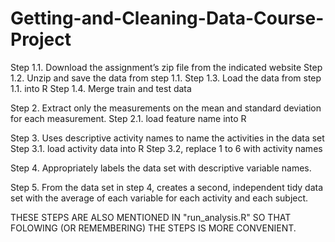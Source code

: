 # Getting-and-Cleaning-Data-Course-Project

Step 1.1. Download the assignment’s zip file from the indicated website 
Step 1.2. Unzip and save the data from step 1.1.
Step 1.3. Load the data from step 1.1. into R
Step 1.4. Merge train and test data

Step 2. Extract only the measurements on the mean and standard deviation for each measurement. 
Step 2.1. load feature name into R

Step 3. Uses descriptive activity names to name the activities in the data set
Step 3.1. load activity data into R
Step 3.2, replace 1 to 6 with activity names

Step 4. Appropriately labels the data set with descriptive variable names.

Step 5. From the data set in step 4, creates a second, independent tidy data set with the average of each variable for each activity and each subject.


THESE STEPS ARE ALSO MENTIONED IN "run_analysis.R" SO THAT FOLOWING (OR REMEMBERING) THE STEPS IS MORE CONVENIENT.
